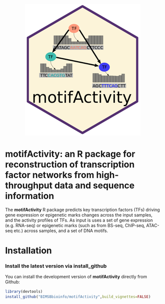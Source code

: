 
<a name="logo"/>
<div align="center">
<img src="motifActivity_logo.png" alt="methylKit Logo"  ></img>
</a>
</div>

# motifActivity: an R package for reconstruction of transcription factor networks from high-throughput data and sequence information

The **motifActivity** R package predicts key transcription factors (TFs) driving gene expression or epigenetic marks changes across the input samples, and the activity profiles of TFs. As input is uses a set of gene expression (e.g. RNA-seq) or epigenetic marks (such as from BS-seq, ChIP-seq, ATAC-seq etc.) across samples, and a set of DNA motifs.


# Installation

### Install the latest version via install_github

You can install the development version of **motifActivity** directly from Github:

``` r
library(devtools)
install_github("BIMSBbioinfo/motifActivity",build_vignettes=FALSE)
```
